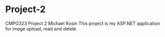 # Project-2
CMPG323 Project 2
Michael Rosin
This project is my ASP.NET application for image upload, read and delete
